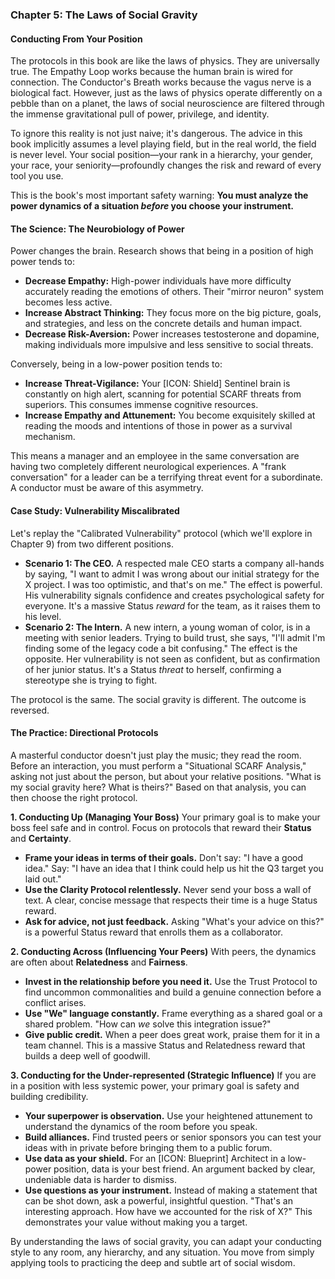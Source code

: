 ### **Chapter 5: The Laws of Social Gravity**
#### Conducting From Your Position

The protocols in this book are like the laws of physics. They are universally true. The Empathy Loop works because the human brain is wired for connection. The Conductor's Breath works because the vagus nerve is a biological fact. However, just as the laws of physics operate differently on a pebble than on a planet, the laws of social neuroscience are filtered through the immense gravitational pull of power, privilege, and identity.

To ignore this reality is not just naive; it's dangerous. The advice in this book implicitly assumes a level playing field, but in the real world, the field is never level. Your social position—your rank in a hierarchy, your gender, your race, your seniority—profoundly changes the risk and reward of every tool you use.

This is the book's most important safety warning: **You must analyze the power dynamics of a situation *before* you choose your instrument.**

#### **The Science: The Neurobiology of Power**

Power changes the brain. Research shows that being in a position of high power tends to:
*   **Decrease Empathy:** High-power individuals have more difficulty accurately reading the emotions of others. Their "mirror neuron" system becomes less active.
*   **Increase Abstract Thinking:** They focus more on the big picture, goals, and strategies, and less on the concrete details and human impact.
*   **Decrease Risk-Aversion:** Power increases testosterone and dopamine, making individuals more impulsive and less sensitive to social threats.

Conversely, being in a low-power position tends to:
*   **Increase Threat-Vigilance:** Your [ICON: Shield] Sentinel brain is constantly on high alert, scanning for potential SCARF threats from superiors. This consumes immense cognitive resources.
*   **Increase Empathy and Attunement:** You become exquisitely skilled at reading the moods and intentions of those in power as a survival mechanism.

This means a manager and an employee in the same conversation are having two completely different neurological experiences. A "frank conversation" for a leader can be a terrifying threat event for a subordinate. A conductor must be aware of this asymmetry.

#### **Case Study: Vulnerability Miscalibrated**
Let's replay the "Calibrated Vulnerability" protocol (which we'll explore in Chapter 9) from two different positions.
*   **Scenario 1: The CEO.** A respected male CEO starts a company all-hands by saying, "I want to admit I was wrong about our initial strategy for the X project. I was too optimistic, and that's on me." The effect is powerful. His vulnerability signals confidence and creates psychological safety for everyone. It's a massive Status *reward* for the team, as it raises them to his level.
*   **Scenario 2: The Intern.** A new intern, a young woman of color, is in a meeting with senior leaders. Trying to build trust, she says, "I'll admit I'm finding some of the legacy code a bit confusing." The effect is the opposite. Her vulnerability is not seen as confident, but as confirmation of her junior status. It's a Status *threat* to herself, confirming a stereotype she is trying to fight.

The protocol is the same. The social gravity is different. The outcome is reversed.

#### **The Practice: Directional Protocols**
A masterful conductor doesn't just play the music; they read the room. Before an interaction, you must perform a "Situational SCARF Analysis," asking not just about the person, but about your relative positions. "What is my social gravity here? What is theirs?" Based on that analysis, you can then choose the right protocol.

**1. Conducting Up (Managing Your Boss)**
Your primary goal is to make your boss feel safe and in control. Focus on protocols that reward their **Status** and **Certainty**.
*   **Frame your ideas in terms of their goals.** Don't say: "I have a good idea." Say: "I have an idea that I think could help us hit the Q3 target you laid out."
*   **Use the Clarity Protocol relentlessly.** Never send your boss a wall of text. A clear, concise message that respects their time is a huge Status reward.
*   **Ask for advice, not just feedback.** Asking "What's your advice on this?" is a powerful Status reward that enrolls them as a collaborator.

**2. Conducting Across (Influencing Your Peers)**
With peers, the dynamics are often about **Relatedness** and **Fairness**.
*   **Invest in the relationship before you need it.** Use the Trust Protocol to find uncommon commonalities and build a genuine connection before a conflict arises.
*   **Use "We" language constantly.** Frame everything as a shared goal or a shared problem. "How can *we* solve this integration issue?"
*   **Give public credit.** When a peer does great work, praise them for it in a team channel. This is a massive Status and Relatedness reward that builds a deep well of goodwill.

**3. Conducting for the Under-represented (Strategic Influence)**
If you are in a position with less systemic power, your primary goal is safety and building credibility.
*   **Your superpower is observation.** Use your heightened attunement to understand the dynamics of the room before you speak.
*   **Build alliances.** Find trusted peers or senior sponsors you can test your ideas with in private before bringing them to a public forum.
*   **Use data as your shield.** For an [ICON: Blueprint] Architect in a low-power position, data is your best friend. An argument backed by clear, undeniable data is harder to dismiss.
*   **Use questions as your instrument.** Instead of making a statement that can be shot down, ask a powerful, insightful question. "That's an interesting approach. How have we accounted for the risk of X?" This demonstrates your value without making you a target.

By understanding the laws of social gravity, you can adapt your conducting style to any room, any hierarchy, and any situation. You move from simply applying tools to practicing the deep and subtle art of social wisdom.
      